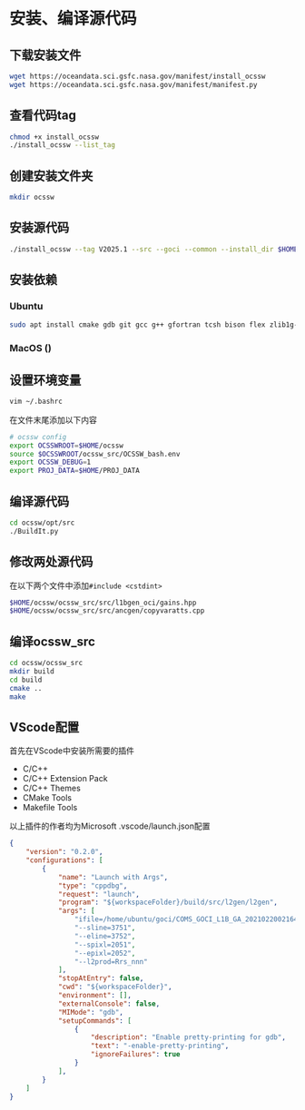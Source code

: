 # 安装、编译源代码
## 下载安装文件
```bash
wget https://oceandata.sci.gsfc.nasa.gov/manifest/install_ocssw
wget https://oceandata.sci.gsfc.nasa.gov/manifest/manifest.py
```
## 查看代码tag
```bash
chmod +x install_ocssw
./install_ocssw --list_tag
```
## 创建安装文件夹
```bash
mkdir ocssw
```
## 安装源代码
```bash
./install_ocssw --tag V2025.1 --src --goci --common --install_dir $HOME/ocssw
```
## 安装依赖
### Ubuntu
```bash
sudo apt install cmake gdb git gcc g++ gfortran tcsh bison flex zlib1g-dev libx11-dev pkg-config build-essential cmake libpthread-stubs0-dev unzip -y
```
### MacOS ()
## 设置环境变量
```bash
vim ~/.bashrc
```
在文件末尾添加以下内容
```bash
# ocssw config
export OCSSWROOT=$HOME/ocssw
source $OCSSWROOT/ocssw_src/OCSSW_bash.env
export OCSSW_DEBUG=1
export PROJ_DATA=$HOME/PROJ_DATA
```

## 编译源代码
```bash
cd ocssw/opt/src
./BuildIt.py
```

## 修改两处源代码
在以下两个文件中添加`#include <cstdint>`
```bash
$HOME/ocssw/ocssw_src/src/l1bgen_oci/gains.hpp
$HOME/ocssw/ocssw_src/src/ancgen/copyvaratts.cpp
```
## 编译ocssw_src
```bash
cd ocssw/ocssw_src
mkdir build
cd build 
cmake ..
make
```

## VScode配置
首先在VScode中安装所需要的插件
- C/C++
- C/C++ Extension Pack
- C/C++ Themes
- CMake Tools
- Makefile Tools

以上插件的作者均为Microsoft
.vscode/launch.json配置
```json
{
    "version": "0.2.0",
    "configurations": [
        {
            "name": "Launch with Args",
            "type": "cppdbg",
            "request": "launch",
            "program": "${workspaceFolder}/build/src/l2gen/l2gen", 
            "args": [
                "ifile=/home/ubuntu/goci/COMS_GOCI_L1B_GA_20210220021640.he5",
                "--sline=3751",
                "--eline=3752",
                "--spixl=2051",
                "--epixl=2052",
                "--l2prod=Rrs_nnn"
            ],           
            "stopAtEntry": false,
            "cwd": "${workspaceFolder}",
            "environment": [],
            "externalConsole": false,
            "MIMode": "gdb",
            "setupCommands": [
                {
                    "description": "Enable pretty-printing for gdb",
                    "text": "-enable-pretty-printing",
                    "ignoreFailures": true
                }
            ],
        }
    ]
}
```
